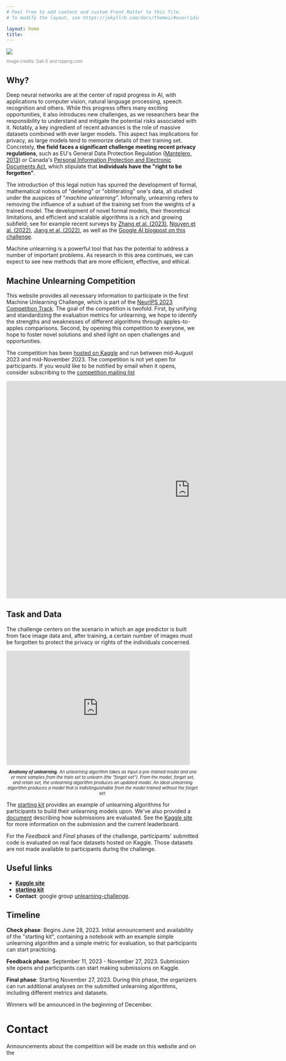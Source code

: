 ```yaml
---
# Feel free to add content and custom Front Matter to this file.
# To modify the layout, see https://jekyllrb.com/docs/themes/#overriding-theme-defaults

layout: home
title:
---
```


<div style="width: 256px">
<img src="Unlearning-logo.png"> <br>
<p style="color: grey; font-size: 80%">Image credits: Dall-E and toppng.com</p>
</div>

## Why?

Deep neural networks are at the center of rapid progress in AI, with applications to computer vision, natural language processing, speech recognition and others. While this progress offers many exciting opportunities, it also introduces new challenges, as we researchers bear the responsibility to understand and mitigate the potential risks associated with it. Notably, a key ingredient of recent advances is the role of massive datasets combined with ever larger models. This aspect has implications for privacy, as large models tend to memorize details of their training set. Concretely, **the field faces a significant challenge meeting recent privacy regulations**, such as EU's General Data Protection Regulation ([Mantelero, 2013](https://doi.org/10.1016/j.clsr.2013.03.010)) or Canada's [Personal Information Protection and Electronic Documents Act](https://www.priv.gc.ca/en/privacy-topics/privacy-laws-in-canada/the-personal-information-protection-and-electronic-documents-act-pipeda/), which stipulate that **individuals have the "right to be forgotten"**.

The introduction of this legal notion has spurred the development of formal, mathematical notions of "deleting" or "obliterating" one's data, all studied under the auspices of "*machine unlearning*". Informally, unlearning refers to removing the influence of a subset of the training set from the weights of a trained model. The development of novel formal models, their theoretical limitations, and efficient and scalable algorithms is a rich and growing subfield; see for example recent surveys by [Zhang et al. (2023)](https://doi.org/10.1007/s42979-023-01767-4), [Nguyen et al. (2022)](https://arxiv.org/abs/2209.02299), [Jiang et al. (2022)](https://doi.org/10.1117/12.2660330), as well as the [Google AI blogpost on this challenge](https://ai.googleblog.com/2023/06/announcing-first-machine-unlearning.html).

Machine unlearning is a powerful tool that has the potential to address a number of important problems. As research in this area continues, we can expect to see new methods that are more efficient, effective, and ethical.


## Machine Unlearning Competition

This website provides all necessary information to participate in the first Machine Unlearning Challenge, which is part of the [NeurIPS 2023 Competition Track](https://neurips.cc/Conferences/2023/CompetitionTrack). The goal of the competition is twofold. First, by unifying and standardizing the evaluation metrics for unlearning, we hope to identify the strengths and weaknesses of different algorithms through apples-to-apples comparisons. Second, by opening this competition to everyone, we hope to foster novel solutions and shed light on open challenges and opportunities.

The competition has been [hosted on Kaggle](https://www.kaggle.com/competitions/neurips-2023-machine-unlearning/) and run between mid-August 2023 and mid-November 2023. The competition is not yet open for participants. If you would like to be notified by email when it opens, consider subscribing to the [competition mailing list](https://groups.google.com/g/unlearning-challenge)


<iframe src="https://docs.google.com/presentation/d/e/2PACX-1vRBxDAQJ9Nos6pfoOoGbSV6SKm39UszzVWTdb6ozXX9vr1cm8JvlHVAdGjY7aprOi4a9Wrq93DB690c/embed?start=false&loop=false&delayms=3000" frameborder="0" width="960" height="569" allowfullscreen="true" mozallowfullscreen="true" webkitallowfullscreen="true"></iframe>

## Task and Data

The challenge centers on the scenario in which an age predictor is built from face image data and, after training, a certain number of images must be forgotten to protect the privacy or rights of the individuals concerned.

<iframe src="https://docs.google.com/presentation/d/e/2PACX-1vRBxDAQJ9Nos6pfoOoGbSV6SKm39UszzVWTdb6ozXX9vr1cm8JvlHVAdGjY7aprOi4a9Wrq93DB690c/embed?start=false&loop=false&delayms=3000" frameborder="0" width="480" height="299" allowfullscreen="true" mozallowfullscreen="true" webkitallowfullscreen="true"></iframe>


<p style="text-align: center; font-size: 80%; font-color: gray; font-style: italic"><b>Anatomy of unlearning.</b> An unlearning algorithm takes as input a pre-trained model and one or more samples from the train set to unlearn (the "forget set"). From the model, forget set, and retain set, the unlearning algorithm produces an updated model. An ideal unlearning algorithm produces a model that is indistinguishable from the model trained without the forget set.</p>

The [starting kit](https://github.com/unlearning-challenge/starting-kit) provides an example of unlearning algorithms for participants to build their unlearning models upon. We've also provided a [document](https://unlearning-challenge.github.io/assets/data/Machine_Unlearning_Metric.pdf) describing how submissions are evaluated. See the [Kaggle site](https://www.kaggle.com/competitions/neurips-2023-machine-unlearning/) for more information on the submission and the current leaderboard.

For the *Feedback* and *Final* phases of the challenge, participants' submitted code is evaluated on real face datasets hosted on Kaggle. Those datasets are not made available to participants during the challenge.

## Useful links

 * **[Kaggle site](https://www.kaggle.com/competitions/neurips-2023-machine-unlearning/)**
 * **[starting kit](https://github.com/unlearning-challenge/starting-kit)**
 * **Contact**: google group [unlearning-challenge](https://groups.google.com/g/unlearning-challenge). 

## Timeline

**Check phase**: Begins June 28, 2023. Initial announcement and availability of the "starting kit", containing a notebook with an example simple unlearning algorithm and a simple metric for evaluation, so that participants can start practicing.

**Feedback phase**: September 11, 2023 - November 27, 2023. Submission site opens and participants can start making submissions on Kaggle.

**Final phase**: Starting November 27, 2023. During this phase, the organizers can run additional analyses on the submitted unlearning algorithms, including different metrics and datasets.

Winners will be announced in the beginning of December.


# Contact

Announcements about the competition will be made on this website and on the 

